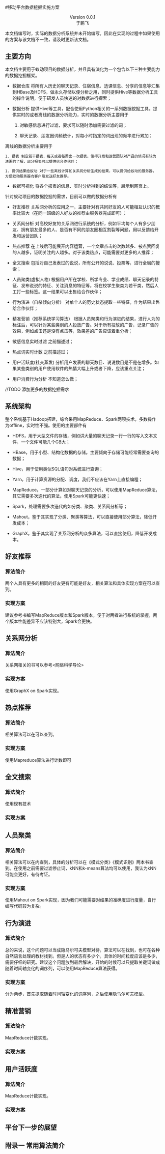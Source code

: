 #移动平台数据挖掘实施方案

<center>Version 0.0.1</center>

<center>于鹏飞</center>

本文档编写时，实际的数据分析系统并未开始编写，因此在实现的过程中如果使用的方案与该文档不一致，请及时更新该文档。

## 主要方向

本文档主要用于蚁动项目的数据分析，并且具有演化为一个包含以下三种主要能力的数据挖掘框架。

+ 数据仓库 将所有人历史的聊天记录、住宿信息、选课信息、分享的信息等汇集到HBase及HDFS，做永久存储以便分析之用，同时提供Hive等数据分析工具的操作说明，便于研发人员快速的对数据进行探索；

+ 数据分析 提供Hive等工具，配合使用Python相关的一系列数据挖掘工具。提供实时的或者离线的数据分析能力，实时的数据分析主要用于

	1. 对敏感信息进行过滤，要求可以随时添加需要过滤的词；

	1. 聊天记录、朋友圈词频统计，对每小时指定的词出现的频率进行累加；

离线的数据分析主要用于

	1. 报表 制定若干报表，每天或者每周出一次报表，使得开发和运营团队对产品的情况有较为清晰的了解，部分报表可以提供给合作伙伴；

	1. 提供结果给蚁动 对于一些离线计算如关系网分析生成的结果，可以提供给蚁动的服务器，方便蚁动服务器向客户端发送好友推荐。

+ 数据可视化 将各个报表的信息、实时分析得到的结论等，展示到网页上。

针对蚁动项目的数据挖掘的需求，目前可以做的数据分析有

+ 好友推荐 关系网分析的应用之一，主要针对有共同好友的人可能相互认识的概率比较大（在同一班级的人好友的推荐由服务器完成即可）；

+ 关系网分析 对高校好友的关系网进行系统的分析，例如平均每个人有多少朋友、拥有朋友最多的人、是否有不同的朋友圈相互割裂等问题，用以反馈给开发和运营团队；

+ 热点推荐 在上线后可能展开内容运营，一个文章点击的次数越多、被点赞回复的人越多，证明关注的人越多。对于该类热点，可能需要对更多的人推荐；

+ 全文搜索 包括对自己发表过的说说，所有公开的说说、投票等，进行全局的搜索；

+ 人员聚类(虚拟人格) 根据用户所在学校、所学专业、学业成绩、聊天记录的特征、发布说说的特征、关注消息的特征等，将在校学生聚类为若干类，然后人工打一些标签。这一结果可以出售给合作伙伴；

+ 行为演进（自杀倾向分析） 对单个人的历史状态提取一些特征，作为结果出售给合作伙伴；

+ 精准营销（推荐系统学习算法） 根据人员聚类和行为演进的结果，进行人为的标注后，可以针对某些类别的人投放广告。对于所有投放的广告，记录广告的效果，例如点击还是没有点击等，效果差的广告应该着重分析；

+ 敏感信息实时过滤 之前描述过；

+ 热点词实时计数 之前描述过；

+ 用户活跃度(社交蒸发) 分析用户发表的聊天数目、说说数目是不是在增多。如果某些类别的用户使用软件的热情大幅上升或者下降，应该重点关注；

+ 用户消费行为分析 不知道怎么做；

//TODO 添加更多的数据挖掘需求

## 系统架构

整个系统基于Hadoop搭建，综合采用MapReduce、Spark两项技术，多数操作为offline，实时性不强。使用的主要部件有

+ HDFS，用于大型文件的存储，例如讲大量的聊天记录一行一行的写入文本文件，一个文件可能几个GB大；

+ HBase，用于小型、结构化数据的存储，主要倾向于存储可能经常需要查询的数据；

+ Hive，用于使用类似SQL语句对系统进行查询；

+ Yarn，用于计算资源的分配、调度，我们不应该在Yarn上直接编程；

+ MapReduce，一部分计算如对聊天记录的分析，可以使用MapReduce算法，其它需要多次迭代的算法，使用Spark可能更快速；

+ Spark，处理需要多次迭代的如分类、聚类、关系网分析等；

+ Mahout，鉴于其实现了分类、聚类等算法，可以直接使用部分算法，降低开发成本；

+ GraphX，鉴于其实现了关系网分析的众多算法，可以直接使用，降低开发成本。

## 好友推荐

### 算法简介

两个人具有更多的相同的好友更有可能是好友，相关算法和具体实现方案在<Data Algorithms Recipes for Scaling Up with Hadoop and Spark>可以查到。

### 实现方案

建议参考书编写MapReduce版本和Spark版本，便于对两者进行系统的掌握，两个版本性能差异不应该特别大，Spark会更快。

## 关系网分析

### 算法简介

关系网相关的书可以参考<网络科学导论>

### 实现方案

使用GraphX on Spark实现。

## 热点推荐

### 算法简介

相关算法可以在<Data Algorithms Recipes for Scaling Up with Hadoop and Spark>可以查到。

### 实现方案

使用Mapreduce算法进行计数即可

## 全文搜索

### 算法简介

使用现有技术

### 实现方案

## 人员聚类

### 算法简介

相关算法可以在<Data Algorithms Recipes>内查到，具体的分析可以在《模式分类》《模式识别》两本书查到。在使用之前需要过滤停止词，kNN和k-means算法均可以使用，我认为kNN可能会更好，有待考证。

### 实现方案

使用Mahout on Spark实现，因为我们可能需要对结果的准确度进行度量，自行编写代码较为复杂。

## 行为演进

### 算法简介

总的来说，这个问题可以当成隐马尔可夫模型对待，算法可以在<Data Algorithms Recipes>找到，也可在各种自然语言处理的教材找到。但是人的状态有多少个，具体的时间粒度应该是多少，需要仔细的研究。建议这个问题放到最后解决，开始的时候可以只提取关键词做成随着时间轴变化的词序列，可以使用MapReduce算法获得。

### 实现方案

分为两步，首先提取随着时间轴变化的词序列，之后使用隐马尔可夫模型。

## 精准营销

### 算法简介

MapReduce计数实现。

### 实现方案

## 用户活跃度

### 算法简介

MapReduce计数实现。

### 实现方案

## 平台下一步的展望

## 附录一 常用算法简介



